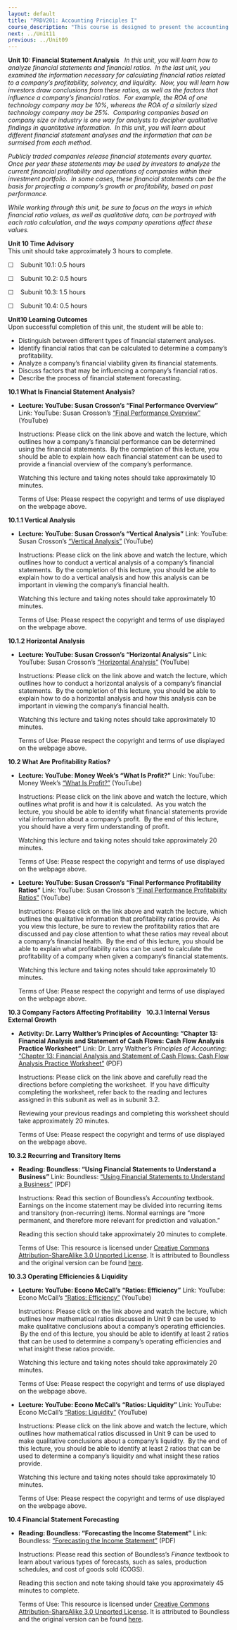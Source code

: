 ```yaml
---
layout: default
title: "PRDV201: Accounting Principles I"
course_description: "This course is designed to present the accounting cycle in an accessible and logical manner. It will provide you with a solid understanding of basic accounting principles and will introduce you to financial statement analysis."
next: ../Unit11
previous: ../Unit09
---
```

**Unit 10: Financial Statement Analysis** <span id="10"></span> 
*In this unit, you will learn how to analyze financial statements and
financial ratios.  In the last unit, you examined the information
necessary for calculating financial ratios related to a company’s
profitability, solvency, and liquidity.  Now, you will learn how
investors draw conclusions from these ratios, as well as the factors
that influence a company’s financial ratios.  For example, the ROA of
one technology company may be 10%, whereas the ROA of a similarly sized
technology company may be 25%.  Comparing companies based on company
size or industry is one way for analysts to decipher qualitative
findings in quantitative information.  In this unit, you will learn
about different financial statement analyses and the information that
can be surmised from each method.*  
  
 *Publicly traded companies release financial statements every quarter. 
Once per year these statements may be used by investors to analyze the
current financial profitability and operations of companies within their
investment portfolio.  In some cases, these financial statements can be
the basis for projecting a company’s growth or profitability, based on
past performance.*  
  
 *While working through this unit, be sure to focus on the ways in which
financial ratio values, as well as qualitative data, can be portrayed
with each ratio calculation, and the ways company operations affect
these values.*

**Unit 10 Time Advisory**  
This unit should take approximately 3 hours to complete.  
  
 ☐    Subunit 10.1: 0.5 hours  
  
 ☐    Subunit 10.2: 0.5 hours  
  
 ☐    Subunit 10.3: 1.5 hours  
  
 ☐    Subunit 10.4: 0.5 hours

**Unit10 Learning Outcomes**  
Upon successful completion of this unit, the student will be able to:
-   Distinguish between different types of financial statement analyses.
-   Identify financial ratios that can be calculated to determine a
    company’s profitability.
-   Analyze a company’s financial viability given its financial
    statements.
-   Discuss factors that may be influencing a company’s financial
    ratios.
-   Describe the process of financial statement forecasting.

**10.1 What Is Financial Statement Analysis?** <span id="10.1"></span> 
-   **Lecture: YouTube: Susan Crosson’s “Final Performance Overview”**
    Link: YouTube: Susan Crosson’s [“Final Performance
    Overview”](http://www.youtube.com/watch?v=pTesSDo-2pE&list=PL9BBBC6948ABBA9EC&index=1&feature=plpp_video)
    (YouTube)  
      
     Instructions: Please click on the link above and watch the lecture,
    which outlines how a company’s financial performance can be
    determined using the financial statements.  By the completion of
    this lecture, you should be able to explain how each financial
    statement can be used to provide a financial overview of the
    company’s performance.  
      
     Watching this lecture and taking notes should take approximately 10
    minutes.  
      
     Terms of Use: Please respect the copyright and terms of use
    displayed on the webpage above.

**10.1.1 Vertical Analysis** <span id="10.1.1"></span> 
-   **Lecture: YouTube: Susan Crosson’s “Vertical Analysis”**
    Link: YouTube: Susan Crosson’s [“Vertical
    Analysis”](http://www.youtube.com/watch?v=Af6KkozRbS4) (YouTube)  
      
     Instructions: Please click on the link above and watch the lecture,
    which outlines how to conduct a vertical analysis of a company’s
    financial statements.  By the completion of this lecture, you should
    be able to explain how to do a vertical analysis and how this
    analysis can be important in viewing the company’s financial
    health.  
      
     Watching this lecture and taking notes should take approximately 10
    minutes.  
      
     Terms of Use: Please respect the copyright and terms of use
    displayed on the webpage above.

**10.1.2 Horizontal Analysis** <span id="10.1.2"></span> 
-   **Lecture: YouTube: Susan Crosson’s “Horizontal Analysis”**
    Link: YouTube: Susan Crosson’s [“Horizontal
    Analysis”](http://www.youtube.com/watch?v=5VAsboeLKrw&feature=relmfu)
    (YouTube)  
      
     Instructions: Please click on the link above and watch the lecture,
    which outlines how to conduct a horizontal analysis of a company’s
    financial statements.  By the completion of this lecture, you should
    be able to explain how to do a horizontal analysis and how this
    analysis can be important in viewing the company’s financial
    health.  
      
     Watching this lecture and taking notes should take approximately 10
    minutes.  
      
     Terms of Use: Please respect the copyright and terms of use
    displayed on the webpage above.

**10.2 What Are Profitability Ratios?** <span id="10.2"></span> 
-   **Lecture: YouTube: Money Week’s “What Is Profit?”**
    Link: YouTube: Money Week’s [“What Is
    Profit?”](http://www.youtube.com/watch?v=IQuYnADhuwo&feature=relmfu)
    (YouTube)  
      
     Instructions: Please click on the link above and watch the lecture,
    which outlines what profit is and how it is calculated.  As you
    watch the lecture, you should be able to identify what financial
    statements provide vital information about a company’s profit.  By
    the end of this lecture, you should have a very firm understanding
    of profit.  
      
     Watching this lecture and taking notes should take approximately 20
    minutes.  
      
     Terms of Use: Please respect the copyright and terms of use
    displayed on the webpage above.

-   **Lecture: YouTube: Susan Crosson’s “Final Performance Profitability
    Ratios”**
    Link: YouTube: Susan Crosson’s [“Final Performance Profitability
    Ratios”](http://www.youtube.com/watch?v=WijAG7d1ono) (YouTube)  
      
     Instructions: Please click on the link above and watch the lecture,
    which outlines the qualitative information that profitability ratios
    provide.  As you view this lecture, be sure to review the
    profitability ratios that are discussed and pay close attention to
    what these ratios may reveal about a company’s financial health.  By
    the end of this lecture, you should be able to explain what
    profitability ratios can be used to calculate the profitability of a
    company when given a company’s financial statements.  
      
     Watching this lecture and taking notes should take approximately 10
    minutes.  
      
     Terms of Use: Please respect the copyright and terms of use
    displayed on the webpage above.

**10.3 Company Factors Affecting Profitability** <span
id="10.3"></span> 
**10.3.1 Internal Versus External Growth** <span id="10.3.1"></span> 
-   **Activity: Dr. Larry Walther’s Principles of Accounting: “Chapter
    13: Financial Analysis and Statement of Cash Flows: Cash Flow
    Analysis Practice Worksheet”**
    Link: Dr. Larry Walther’s *Principles of Accounting*: [“Chapter 13:
    Financial Analysis and Statement of Cash Flows: Cash Flow Analysis
    Practice
    Worksheet”](http://www.principlesofaccounting.com/chapter13/problems13.html)
    (PDF)  
      
     Instructions: Please click on the link above and carefully read the
    directions before completing the worksheet.  If you have difficulty
    completing the worksheet, refer back to the reading and lectures
    assigned in this subunit as well as in subunit 3.2.  
      
     Reviewing your previous readings and completing this worksheet
    should take approximately 20 minutes.  
      
     Terms of Use: Please respect the copyright and terms of use
    displayed on the webpage above.

**10.3.2 Recurring and Transitory Items** <span id="10.3.2"></span> 
-   **Reading: Boundless: “Using Financial Statements to Understand a
    Business”**
    Link: Boundless: [“Using Financial Statements to Understand a
    Business”](https://resources.saylor.org/archived/wp-content/uploads/2013/04/PRDV201_Accounting-by-Boundless_Using-Financial-Statements-to-Understand-a-Business.pdf)
    (PDF)  
      
     Instructions: Read this section of Boundless’s *Accounting*
    textbook. Earnings on the income statement may be divided into
    recurring items and transitory (non-recurring) items. Normal
    earnings are “more permanent, and therefore more relevant for
    prediction and valuation.”  
      
     Reading this section should take approximately 20 minutes to
    complete.  
      
     Terms of Use: This resource is licensed under [Creative Commons
    Attribution-ShareAlike 3.0 Unported
    License](http://creativecommons.org/licenses/by-sa/3.0/). It is
    attributed to Boundless and the original version can be found
    [here](https://www.boundless.com/accounting/analyzing-financial-statements/overview-financial-statements-analysis/using-financial-statements-to-understand-business/).

**10.3.3 Operating Efficiencies & Liquidity** <span id="10.3.3"></span> 
-   **Lecture: YouTube: Econo McCall’s “Ratios: Efficiency”**
    Link: YouTube: Econo McCall’s [“Ratios:
    Efficiency”](http://www.youtube.com/watch?v=y3mjZDWaHfA&feature=channel&list=UL)
    (YouTube)  
      
     Instructions: Please click on the link above and watch the lecture,
    which outlines how mathematical ratios discussed in Unit 9 can be
    used to make qualitative conclusions about a company’s operating
    efficiencies.  By the end of this lecture, you should be able to
    identify at least 2 ratios that can be used to determine a company’s
    operating efficiencies and what insight these ratios provide.  
      
     Watching this lecture and taking notes should take approximately 20
    minutes.  
      
     Terms of Use: Please respect the copyright and terms of use
    displayed on the webpage above.

-   **Lecture: YouTube: Econo McCall’s “Ratios: Liquidity”**
    Link: YouTube: Econo McCall’s [“Ratios:
    Liquidity”](http://www.youtube.com/watch?v=SlEBhVGUNd4&feature=BFa&list=ULy3mjZDWaHfA)
    (YouTube)  
      
     Instructions: Please click on the link above and watch the lecture,
    which outlines how mathematical ratios discussed in Unit 9 can be
    used to make qualitative conclusions about a company’s liquidity.
     By the end of this lecture, you should be able to identify at least
    2 ratios that can be used to determine a company’s liquidity and
    what insight these ratios provide.  
      
     Watching this lecture and taking notes should take approximately 10
    minutes.  
      
     Terms of Use: Please respect the copyright and terms of use
    displayed on the webpage above.

**10.4 Financial Statement Forecasting** <span id="10.4"></span> 
-   **Reading: Boundless: “Forecasting the Income Statement”**
    Link: Boundless: [“Forecasting the Income
    Statement”](https://resources.saylor.org/archived/wp-content/uploads/2013/04/PRDV201_Finance-by-Boundless_Forecasting-the-Income-Statement.pdf)
    (PDF)   
      
     Instructions: Please read this section of Boundless’s *Finance*
    textbook to learn about various types of forecasts, such as sales,
    production schedules, and cost of goods sold (COGS).  
      
     Reading this section and note taking should take you approximately
    45 minutes to complete.  
      
     Terms of Use: This resource is licensed under [Creative Commons
    Attribution-ShareAlike 3.0 Unported
    License](http://creativecommons.org/licenses/by-sa/3.0/). It is
    attributed to Boundless and the original version can be found
    [here](https://www.boundless.com/finance/forecasting-financial-statements/forecasting-income-statement/).


